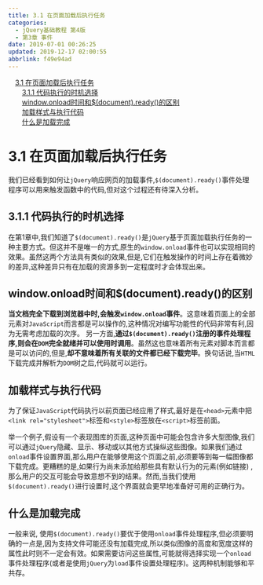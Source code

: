 ```yaml
---
title: 3.1 在页面加载后执行任务
categories: 
  - jQuery基础教程 第4版
  - 第3章 事件
date: 2019-07-01 00:26:25
updated: 2019-12-17 02:00:55
abbrlink: f49e94ad
---
```

<div id='my_toc'><a href="/ReadingNotes/f49e94ad/#3-1-在页面加载后执行任务" class="header_1">3.1 在页面加载后执行任务</a>&nbsp;<br><a href="/ReadingNotes/f49e94ad/#3-1-1-代码执行的时机选择" class="header_2">3.1.1 代码执行的时机选择</a>&nbsp;<br><a href="/ReadingNotes/f49e94ad/#window-onload时间和$-document-ready-的区别" class="header_2">window.onload时间和$(document).ready()的区别</a>&nbsp;<br><a href="/ReadingNotes/f49e94ad/#加载样式与执行代码" class="header_2">加载样式与执行代码</a>&nbsp;<br><a href="/ReadingNotes/f49e94ad/#什么是加载完成" class="header_2">什么是加载完成</a>&nbsp;<br></div>
<style>.header_1{margin-left: 1em;}.header_2{margin-left: 2em;}.header_3{margin-left: 3em;}.header_4{margin-left: 4em;}.header_5{margin-left: 5em;}.header_6{margin-left: 6em;}</style>
<!--more-->
<script>if (navigator.platform.search('arm')==-1){document.getElementById('my_toc').style.display = 'none';}var e,p = document.getElementsByTagName('p');while (p.length>0) {e = p[0];e.parentElement.removeChild(e);}</script>

<!--end-->
# 3.1 在页面加载后执行任务 #
我们已经看到如何让`jQuery`响应网页的加载事件,`$(document).ready()`事件处理程序可以用来触发函数中的代码,但对这个过程还有待深入分析。
## 3.1.1 代码执行的时机选择 ##
在第1章中,我们知道了`$(document).ready()`是`jQuery`基于页面加载执行任务的一种主要方式。但这并不是唯一的方式,原生的`window.onload`事件也可以实现相同的效果。虽然这两个方法具有类似的效果,但是,它们在触发操作的时间上存在着微妙的差异,这种差异只有在加载的资源多到一定程度时才会体现出来。
## window.onload时间和$(document).ready()的区别 ##
**当文档完全下载到浏览器中时,会触发`window.onload`事件**。这意味着页面上的全部元素对`JavaScript`而言都是可以操作的,这种情况对编写功能性的代码非常有利,因为无需考虑加载的次序。
另一方面,**通过`$(document).ready()`注册的事件处理程序,则会在`DOM`完全就绪并可以使用时调用**。虽然这也意味着所有元素对脚本而言都是可以访问的,但是,**却不意味着所有关联的文件都已经下载完毕**。换句话说,当`HTML`下载完成并解析为`DOM`树之后,代码就可以运行。

## 加载样式与执行代码 ##
为了保证`JavaScript`代码执行以前页面已经应用了样式,最好是在`<head>`元素中把`<link rel="stylesheet">`标签和`<style>`标签放在`<script>`标签前面。

举一个例子,假设有一个表现图库的页面,这种页面中可能会包含许多大型图像,我们可以通过`jQuery`隐藏、显示、移动或以其他方式操纵这些图像。如果我们通过`onload`事件设置界面,那么用户在能够使用这个页面之前,必须要等到每一幅图像都下载完成。更糟糕的是,如果行为尚未添加给那些具有默认行为的元素(例如链接) , 那么用户的交互可能会导致意想不到的结果。然而,当我们使用`$(document).ready()`进行设置时,这个界面就会更早地准备好可用的正确行为。

## 什么是加载完成 ##
一般来说, 使用`$(document).ready()`要优于使用`onload`事件处理程序,但必须要明确的一点是,因为支持文件可能还没有加载完成,所以类似图像的高度和宽度这样的属性此时则不一定会有效。如果需要访问这些属性,可能就得选择实现一个`onload`事件处理程序(或者是使用`jQuery`为`load`事件设置处理程序)。这两种机制能够和平共存。

